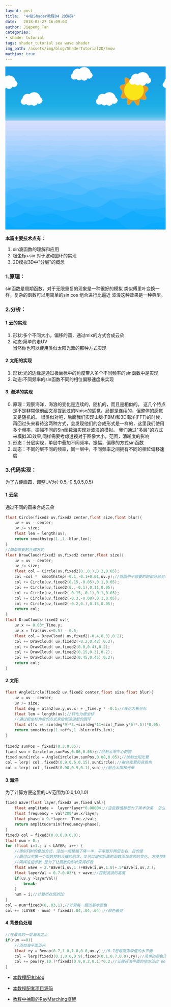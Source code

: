 ```yaml
---
layout: post
title:  "中级Shader教程04 2D海洋"
date:   2018-03-27 16:09:03
author: Jiepeng Tan
categories: 
- shader tutorial
tags: shader_tutorial sea wave shader
img_path: /assets/img/blog/ShaderTutorial2D/Snow
mathjax: true
---
```

 <p align="center">
<img src="https://github.com/JiepengTan/JiepengTan.github.io/blob/master/assets/img/blog/ShaderTutorial2D/Sea/head.gif?raw=true" width="512"></p> 

**本篇主要技术点有：**  
1. sin波函数的理解和应用  
2. 极坐标+sin 对于波动圆环的实现  
3. 2D模拟3D中"分层"的概念  





### **1.原理：**

sin函数是周期函数，对于无限重复的现象是一种很好的模拟
类似傅里叶变换一样，复杂的函数可以用简单的sin cos 组合进行比逼近
波浪这种效果是一种典型。

### **2.分析：**
#### **1.云的实现**
1. 形状:多个不同大小，偏移的圆，通过mix的方式合成云朵  
2. 动态:简单的走UV  
当然你也可以使用类似太阳光晕的那种方式实现  

#### **2.太阳的实现**
1. 形状:光的边缘是通过极坐标中的角度带入多个不同频率的sin函数中是实现  
2. 动态:不同频率的sin函数不同的相位偏移速度来实现   

#### **3. 海洋的实现**
0. 原理：观察海洋，海浪的变化是连续的，随机的，而且是相似的。
这几个特点是不是非常像前面文章提到过的Noise的感觉，局部是连续的，但整体的感觉又是随机的。
很类似对吧，后面我们实现山脉(FBM)和3D海洋(FFT)的时候，再回过头来看待这两种方式，会发现他们的合成形式是一样的，这里我们使用多个频率，振幅不同的Sin函数海实现对波浪的模拟。
我们通过"多层"的方式来模拟3D效果,同样需要考虑透视对于图像大小，范围，清晰度的影响
1. 形态：分层实现，单层中叠加不同频率，振幅，偏移的方式sin函数
2. 动态：不同的层不同的频率，同一层中，不同频率之间拥有不同的相位偏移速度

### **3.代码实现：**

为了方便画圆，调整UV为(-0.5,-0.5,0.5,0.5)

#### **1.云朵**
通过不同的圆来合成云朵
```c
float Circle(fixed2 uv,fixed2 center,float size,float blur){
    uv = uv - center;
    uv /= size;
    float len = length(uv);
    return smoothstep(1.,1.-blur,len);
}
//简单直观的合成方式
float DrawCloud(fixed2 uv,fixed2 center,float size){
    uv = uv - center;
    uv /= size;
    float col = Circle(uv,fixed2(0.,0.),0.2,0.05);
    col =col *  smoothstep(-0.1,-0.1+0.01,uv.y);//将圆中不想要的的部分给剪切掉
    col += Circle(uv,fixed2(0.15,-0.05),0.1,0.05);
    col += Circle(uv,fixed2(0.,-0.1),0.11,0.05);
    col += Circle(uv,fixed2(-0.15,-0.1),0.1,0.05);
    col += Circle(uv,fixed2(-0.3,-0.08),0.1,0.05);
    col += Circle(uv,fixed2(-0.2,0.),0.15,0.05);
    return col;
}
float DrawClouds(fixed2 uv){
    uv.x += 0.03*_Time.y;
    uv.x = frac(uv.x+0.5) - 0.5;
    float col = DrawCloud( uv,fixed2(-0.4,0.3),0.2);
    col += DrawCloud( uv,fixed2(-0.2,0.42),0.2);
    col += DrawCloud( uv,fixed2(0.0,0.4),0.2);
    col += DrawCloud( uv,fixed2(0.15,0.3),0.2);
    col += DrawCloud( uv,fixed2(0.45,0.45),0.2);
    return col;
}
```

#### **2.太阳**
```c
float AngleCircle(fixed2 uv,fixed2 center,float size,float blur){
    uv = uv - center;
    uv /= size;
    float deg = atan2(uv.y,uv.x) + _Time.y * -0.1;//转化为极坐标
    float len = length(uv);//转化为极坐标
    //通过极坐标角度的方式来绘制波浪型的圆环
    float offs =( sin(deg*9)*3.+sin(deg*11+sin(_Time.y*6)*.5))*0.05;
    return smoothstep(1.+offs,1.-blur+offs,len);
}

fixed2 sunPos = fixed2(0.3,0.35);
fixed sun = Circle(uv,sunPos,0.06,0.05);//绘制太阳中心的圆
fixed sunCircle = AngleCircle(uv,sunPos,0.08,0.05);//绘制太阳光晕
col = lerp( col ,fixed3(0.9,0.6,0.15),sunCircle);//融合光晕和背景色
col = lerp( col ,fixed3(0.98,0.9,0.1),sun);//融合太阳和光晕

```

#### **3.海洋**
为了计算方便这里的UV范围为(0,0,1.0,1.0)

```c
fixed Wave(float layer,fixed2 uv,fixed val){
    float amplitude =  layer*layer*0.00004;//这些数值都是为了美术效果  怎么漂亮怎么来
    float frequency = val*200*uv.x/layer;
    float phase = 9.*layer+ _Time.z/val;
    return amplitude*sin(frequency+phase); 
}
fixed3 col = fixed3(0.0,0.0,0.0);
float num = 0.;
for (float i=1.; i < LAYER; i++) {
    //类似FBM的叠加方式，没加一层整幅下降一半，平率提升两倍左右，目的是
    //既可以用第一个函数控制大概的形状，又可以增加后面的函数添加高频的变化，方便控制细节
    //同样这些参数 是为了让函数的形状变得好看
    float wave = 2.*Wave(i,uv,1.)+Wave(i,uv,1.8)+.5*Wave(i,uv,3.);
    float layerVal = 0.7-0.03*i + wave;//控制波浪的高度
    if(uv.y >layerVal){
        break;
    }
    num = i;//计算所在层的ID
}
col = num*fixed3(0,.03,1);//计算每一层的基本颜色
col += (LAYER - num) * fixed3(.04,.04,.04);//颜色叠亮
```

#### **4.背景色处理**
```c
//在最高的一层海浪之上
if(num ==0){
    //添加海平面泛光
    float ry = Remap(0.7,1.0,1.0,0.0,uv.y);//0.7是最高海浪值的水平面
    col = lerp(fixed3(0.1,0.6,0.9),fixed3(0.1,0.7,0.9),ry);//简单的颜色渐变
    col += pow(ry,10.)*fixed3(0.9,0.2,0.1)*0.2;//让接近海平面的地方泛白 pow是为了控制影响范围
}
```

- [本教程配套blog ][1]
- [本教程配套项目源码 ][2]
- [教程中抽取的RayMarching框架][3]

  [1]: https://blog.csdn.net/tjw02241035621611/article/details/80038608
  [2]: https://github.com/JiepengTan/FishManShaderTutorial
  [3]: https://github.com/JiepengTan/Unity-Raymarching-Framework